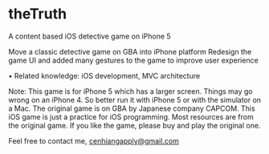 theTruth
========

A content based iOS detective game on iPhone 5

Move a classic detective game on GBA into iPhone platform
Redesign the game UI and added many gestures to the game to improve user experience

• Related knowledge: iOS development, MVC architecture

Note: This game is for iPhone 5 which has a larger screen.
Things may go wrong on an iPhone 4. 
So better run it with iPhone 5 or with the simulator on a Mac.
The original game is on GBA by Japanese company CAPCOM.
This iOS game is just a practice for iOS programming.
Most resources are from the original game.
If you like the game, please buy and play the original one.


Feel free to contact me,
cenhiangapply@gmail.com
